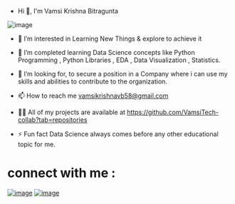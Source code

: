 - Hi 👋, I'm Vamsi Krishna Bitragunta

![image](https://github.com/user-attachments/assets/b20f6cc8-86af-47a2-af3e-0c4611427475)

- 👀 I’m interested in Learning New Things & explore to achieve it
  
- 🌱 I’m completed learning Data Science concepts like Python Programming , Python Libraries , EDA , Data Visualization , Statistics.
  
- 💞️ I’m looking for, to secure a position in a Company where i can use my skills and abilities to contribute to the organization.
  
- 📫 How to reach me vamsikrishnavb58@gmail.com
  
- 👨‍💻 All of my projects are available at https://github.com/VamsiTech-collab?tab=repositories
  
- ⚡ Fun fact Data Science always comes before any other educational topic for me.

# connect with me :
[![image](https://github.com/user-attachments/assets/ec144266-4e5c-434e-81b4-0fbbac33e751)](https://www.linkedin.com/in/vamsi-krishna-b-43517a222/)   [![image](https://github.com/user-attachments/assets/6cd038a6-392c-4323-a7be-d3795f67b375)](https://www.instagram.com/vam.si_bittu/)





<!---
VamsiTech-collab/VamsiTech-collab is a ✨ special ✨ repository because its `README.md` (this file) appears on your GitHub profile.
You can click the Preview link to take a look at your changes.
--->
